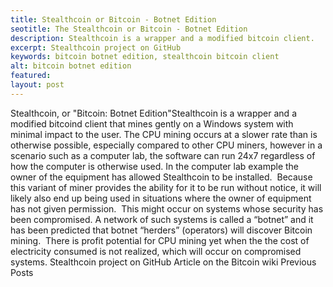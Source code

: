 ```yaml
---
title: Stealthcoin or Bitcoin - Botnet Edition
seotitle: The Stealthcoin or Bitcoin - Botnet Edition
description: Stealthcoin is a wrapper and a modified bitcoin client.
excerpt: Stealthcoin project on GitHub
keywords: bitcoin botnet edition, stealthcoin bitcoin client
alt: bitcoin botnet edition
featured: 
layout: post
---
```

Stealthcoin, or "Bitcoin: Botnet Edition"Stealthcoin is a wrapper and a modified bitcoind client that mines gently on a Windows system with minimal impact to the user.
The CPU mining occurs at a slower rate than is otherwise possible, especially compared to other CPU miners, however in a scenario such as a computer lab, the software can run 24x7 regardless of how the computer is otherwise used.
In the computer lab example the owner of the equipment has allowed Stealthcoin to be installed.  Because this variant of miner provides the ability for it to be run without notice, it will likely also end up being used in situations where the owner of equipment has not given permission.  This might occur on systems whose security has been compromised.
A network of such systems is called a “botnet” and it has been predicted that botnet “herders” (operators) will discover Bitcoin mining.  There is profit potential for CPU mining yet when the the cost of electricity consumed is not realized, which will occur on compromised systems.
Stealthcoin project on GitHub
Article on the Bitcoin wiki
Previous Posts
